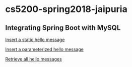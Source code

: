 # cs5200-spring2018-jaipuria
## Integrating Spring Boot with MySQL

[Insert a static hello message](http://cs5200-spring2018-jaipuria.us-west-2.elasticbeanstalk.com/api/hello/insert)

[Insert a parameterized hello message](http://cs5200-spring2018-jaipuria.us-west-2.elasticbeanstalk.com/api/hello/insert/Some_parameterized_message)

[Retrieve all hello messages](http://cs5200-spring2018-jaipuria.us-west-2.elasticbeanstalk.com/api/hello/select/all)
